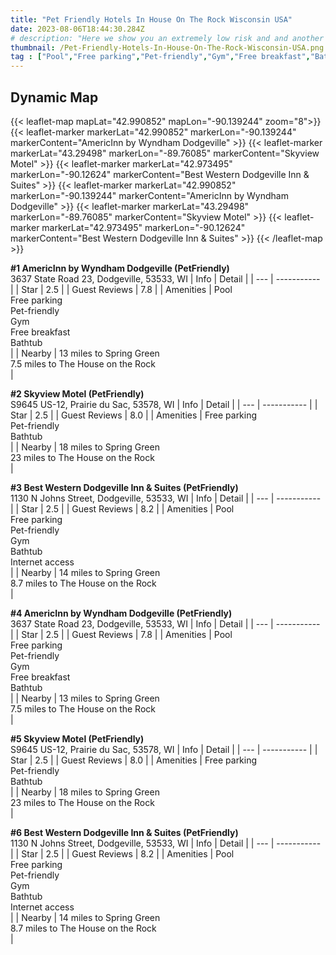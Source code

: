 ```yaml
---
title: "Pet Friendly Hotels In House On The Rock Wisconsin USA"
date: 2023-08-06T18:44:30.284Z
# description: "Here we show you an extremely low risk and and another medium risk approach to earn passive income "
thumbnail: /Pet-Friendly-Hotels-In-House-On-The-Rock-Wisconsin-USA.png
tag : ["Pool","Free parking","Pet-friendly","Gym","Free breakfast","Bathtub","Internet access"]
---
```


## Dynamic Map
{{< leaflet-map  mapLat="42.990852" mapLon="-90.139244" zoom="8">}}
    {{< leaflet-marker markerLat="42.990852" markerLon="-90.139244" markerContent="AmericInn by Wyndham Dodgeville" >}}
    {{< leaflet-marker markerLat="43.29498" markerLon="-89.76085" markerContent="Skyview Motel" >}}
    {{< leaflet-marker markerLat="42.973495" markerLon="-90.12624" markerContent="Best Western Dodgeville Inn & Suites" >}}
    {{< leaflet-marker markerLat="42.990852" markerLon="-90.139244" markerContent="AmericInn by Wyndham Dodgeville" >}}
    {{< leaflet-marker markerLat="43.29498" markerLon="-89.76085" markerContent="Skyview Motel" >}}
    {{< leaflet-marker markerLat="42.973495" markerLon="-90.12624" markerContent="Best Western Dodgeville Inn & Suites" >}}
{{< /leaflet-map >}}


**#1 AmericInn by Wyndham Dodgeville (PetFriendly)**<br>3637 State Road 23, Dodgeville, 53533, WI
| Info | Detail |
| --- | ----------- |
| Star | 2.5 |
| Guest Reviews | 7.8 |
| Amenities | Pool<br>Free parking<br>Pet-friendly<br>Gym<br>Free breakfast<br>Bathtub<br> |
| Nearby | 13 miles to Spring Green<br>7.5 miles to The House on the Rock<br> |

**#2 Skyview Motel (PetFriendly)**<br>S9645 US-12, Prairie du Sac, 53578, WI
| Info | Detail |
| --- | ----------- |
| Star | 2.5 |
| Guest Reviews | 8.0 |
| Amenities | Free parking<br>Pet-friendly<br>Bathtub<br> |
| Nearby | 18 miles to Spring Green<br>23 miles to The House on the Rock<br> |

**#3 Best Western Dodgeville Inn & Suites (PetFriendly)**<br>1130 N Johns Street, Dodgeville, 53533, WI
| Info | Detail |
| --- | ----------- |
| Star | 2.5 |
| Guest Reviews | 8.2 |
| Amenities | Pool<br>Free parking<br>Pet-friendly<br>Gym<br>Bathtub<br>Internet access<br> |
| Nearby | 14 miles to Spring Green<br>8.7 miles to The House on the Rock<br> |

**#4 AmericInn by Wyndham Dodgeville (PetFriendly)**<br>3637 State Road 23, Dodgeville, 53533, WI
| Info | Detail |
| --- | ----------- |
| Star | 2.5 |
| Guest Reviews | 7.8 |
| Amenities | Pool<br>Free parking<br>Pet-friendly<br>Gym<br>Free breakfast<br>Bathtub<br> |
| Nearby | 13 miles to Spring Green<br>7.5 miles to The House on the Rock<br> |

**#5 Skyview Motel (PetFriendly)**<br>S9645 US-12, Prairie du Sac, 53578, WI
| Info | Detail |
| --- | ----------- |
| Star | 2.5 |
| Guest Reviews | 8.0 |
| Amenities | Free parking<br>Pet-friendly<br>Bathtub<br> |
| Nearby | 18 miles to Spring Green<br>23 miles to The House on the Rock<br> |

**#6 Best Western Dodgeville Inn & Suites (PetFriendly)**<br>1130 N Johns Street, Dodgeville, 53533, WI
| Info | Detail |
| --- | ----------- |
| Star | 2.5 |
| Guest Reviews | 8.2 |
| Amenities | Pool<br>Free parking<br>Pet-friendly<br>Gym<br>Bathtub<br>Internet access<br> |
| Nearby | 14 miles to Spring Green<br>8.7 miles to The House on the Rock<br> |

